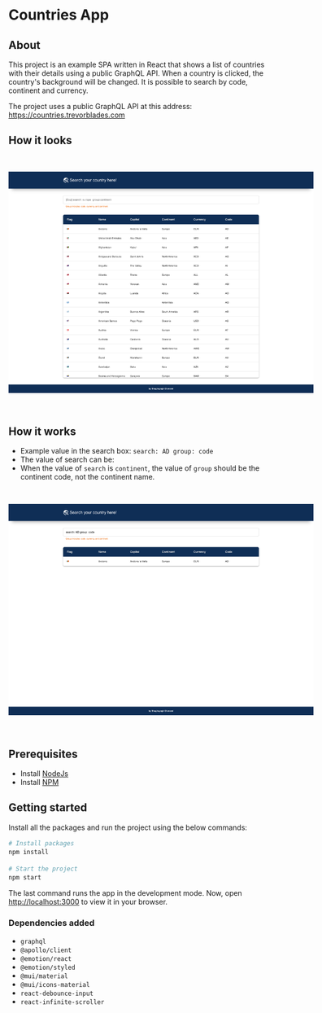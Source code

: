 # Countries App

## About

This project is an example SPA written in React that shows a list of countries with their details using a public GraphQL API. When a country is clicked, the country's background will be changed. It is possible to search by code, continent and currency.

The project uses a  public GraphQL API at this address: https://countries.trevorblades.com

## How it looks
<br/>
<p align='center'>
<img src='./docs/images/countries.png' alt="All countries list" style="max-width:600px">
</p>
<br/>

## How it works
- Example value in the search box: `search: AD group: code`
- The value of search can be:
- When the value of `search` is `continent`, the value of `group` should be the continent code, not the continent name.

<br/>
<p align='center'>
<img src='./docs/images/country-search.png' alt="search country" style="max-width:600px">
</p>
<br/>

## Prerequisites
- Install [NodeJs](https://nodejs.org/en/download/)
- Install [NPM](https://docs.npmjs.com/downloading-and-installing-node-js-and-npm)

## Getting started
Install all the packages and run the project using the below commands:

```bash
# Install packages
npm install

# Start the project
npm start
```

The last command runs the app in the development mode. Now, open [http://localhost:3000](http://localhost:3000) to view it in your browser.

### Dependencies added
- `graphql`
- `@apollo/client`
- `@emotion/react`
- `@emotion/styled`
- `@mui/material`
- `@mui/icons-material`
- `react-debounce-input`
- `react-infinite-scroller`
